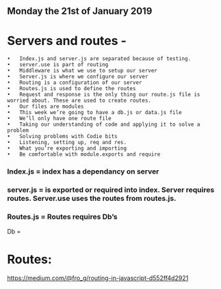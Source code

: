 ## Monday the 21st of January 2019

# Servers and routes -

	•	Index.js and server.js are separated because of testing. 
	•	server.use is part of routing
	•	Middleware is what we use to setup our server
	•	Server.js is where we configure our server
	•	Routing is a configuration of our server
	•	Routes.js is used to define the routes
	•	Request and response is the only thing our route.js file is worried about. These are used to create routes.
	•	Our files are modules
	•	This week we’re going to have a db.js or data.js file
	•	We’ll only have one route file 
	•	Taking our understanding of code and applying it to solve a problem
	•	Solving problems with Codie bits
	•	Listening, setting up, req and res.
	•	What you’re exporting and importing
	•	Be comfortable with module.exports and require


### Index.js = index has a dependancy on server
### server.js = is exported or required into index. Server requires routes. Server.use uses the routes from routes.js.
### Routes.js =  Routes requires Db’s
Db = 

# Routes:
https://medium.com/@fro_g/routing-in-javascript-d552ff4d2921



